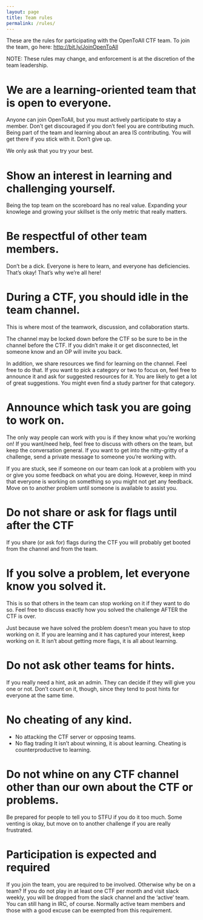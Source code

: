 ```yaml
---
layout: page
title: Team rules
permalink: /rules/
---
```


These are the rules for participating with the OpenToAll CTF team. To join the team, go here:  http://bit.ly/JoinOpenToAll

NOTE: These rules may change, and enforcement is at the discretion of the team leadership.

# We are a learning-oriented team that is open to everyone.

Anyone can join OpenToAll, but you must actively participate to stay a member. Don’t get discouraged if you don’t feel you are contributing much. Being part of the team and learning about an area IS contributing. You will get there if you stick with it. Don’t give up.

We only ask that you try your best.

# Show an interest in learning and challenging yourself.

Being the top team on the scoreboard has no real value. Expanding your knowlege and growing your skillset is the only metric that really matters.

# Be respectful of other team members.

Don’t be a dick. Everyone is here to learn, and everyone has deficiencies. That’s okay! That’s why we’re all here!

# During a CTF, you should idle in the team channel.

This is where most of the teamwork, discussion, and collaboration starts.

The channel may be locked down before the CTF so be sure to be in the channel before the CTF. If you didn’t make it or get disconnected, let someone know and an OP will invite you back.

In addition, we share resources we find for learning on the channel. Feel free to do that. If you want to pick a category or two to focus on, feel free to announce it and ask for suggested resources for it. You are likely to get a lot of great suggestions. You might even find a study partner for that category.

# Announce which task you are going to work on.

The only way people can work with you is if they know what you’re working on! If you want/need help, feel free to discuss with others on the team, but keep the conversation general. If you want to get into the nitty-gritty of a challenge, send a private message to someone you’re working with.

If you are stuck, see if someone on our team can look at a problem with you or give you some feedback on what you are doing. However, keep in mind that everyone is working on something so you might not get any feedback. Move on to another problem until someone is available to assist you.

# Do not share or ask for flags until after the CTF

If you share (or ask for) flags during the CTF you will probably get booted from the channel and from the team.

# If you solve a problem, let everyone know you solved it.

This is so that others in the team can stop working on it if they want to do so. Feel free to discuss exactly how you solved the challenge AFTER the CTF is over.

Just because we have solved the problem doesn’t mean you have to stop working on it. If you are learning and it has captured your interest, keep working on it. It isn’t about getting more flags, it is all about learning.

# Do not ask other teams for hints.

If you really need a hint, ask an admin. They can decide if they will give you one or not. Don’t count on it, though, since they tend to post hints for everyone at the same time.

# No cheating of any kind.

* No attacking the CTF server or opposing teams.
* No flag trading
It isn’t about winning, it is about learning. Cheating is counterproductive to learning.

# Do not whine on any CTF channel other than our own about the CTF or problems.

Be prepared for people to tell you to STFU if you do it too much. Some venting is okay, but move on to another challenge if you are really frustrated.

# Participation is expected and required

If you join the team, you are required to be involved. Otherwise why be on a team? If you do not play in at least one CTF per month and visit slack weekly, you will be dropped from the slack channel and the ‘active’ team. You can still hang in IRC, of course. Normally active team members and those with a good excuse can be exempted from this requirement.
